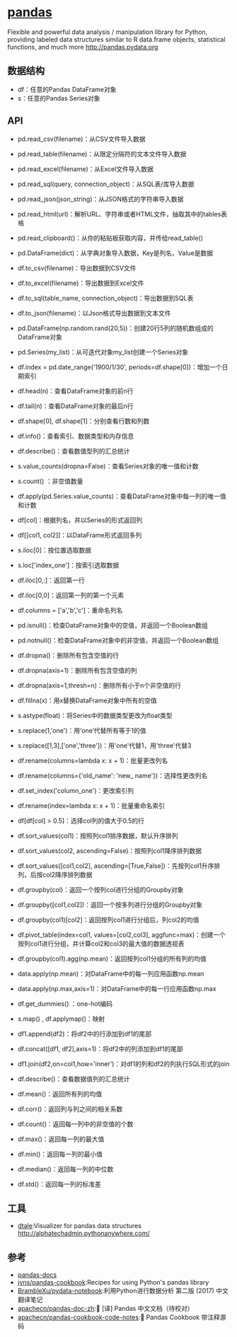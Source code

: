 # [pandas](https://github.com/pandas-dev/pandas)

Flexible and powerful data analysis / manipulation library for Python, providing labeled data structures similar to R data.frame objects, statistical functions, and much more http://pandas.pydata.org

## 数据结构

* df：任意的Pandas DataFrame对象
* s：任意的Pandas Series对象

## API

* pd.read_csv(filename)：从CSV文件导入数据
* pd.read_table(filename)：从限定分隔符的文本文件导入数据
* pd.read_excel(filename)：从Excel文件导入数据
* pd.read_sql(query, connection_object)：从SQL表/库导入数据
* pd.read_json(json_string)：从JSON格式的字符串导入数据
* pd.read_html(url)：解析URL、字符串或者HTML文件，抽取其中的tables表格
* pd.read_clipboard()：从你的粘贴板获取内容，并传给read_table()
* pd.DataFrame(dict)：从字典对象导入数据，Key是列名，Value是数据

* df.to_csv(filename)：导出数据到CSV文件
* df.to_excel(filename)：导出数据到Excel文件
* df.to_sql(table_name, connection_object)：导出数据到SQL表
* df.to_json(filename)：以Json格式导出数据到文本文件

* pd.DataFrame(np.random.rand(20,5))：创建20行5列的随机数组成的DataFrame对象
* pd.Series(my_list)：从可迭代对象my_list创建一个Series对象

* df.index = pd.date_range('1900/1/30', periods=df.shape[0])：增加一个日期索引
* df.head(n)：查看DataFrame对象的前n行
* df.tail(n)：查看DataFrame对象的最后n行
* df.shape[0],    df.shape[1]：分别查看行数和列数
* df.info()：查看索引、数据类型和内存信息
* df.describe()：查看数值型列的汇总统计
* s.value_counts(dropna=False)：查看Series对象的唯一值和计数
* s.count() ：非空值数量
* df.apply(pd.Series.value_counts)：查看DataFrame对象中每一列的唯一值和计数
* df[col]：根据列名，并以Series的形式返回列
* df[[col1, col2]]：以DataFrame形式返回多列
* s.iloc[0]：按位置选取数据
* s.loc['index_one']：按索引选取数据
* df.iloc[0,:]：返回第一行
* df.iloc[0,0]：返回第一列的第一个元素
* df.columns = ['a','b','c']：重命名列名
* pd.isnull()：检查DataFrame对象中的空值，并返回一个Boolean数组
* pd.notnull()：检查DataFrame对象中的非空值，并返回一个Boolean数组
* df.dropna()：删除所有包含空值的行
* df.dropna(axis=1)：删除所有包含空值的列
* df.dropna(axis=1,thresh=n)：删除所有小于n个非空值的行
* df.fillna(x)：用x替换DataFrame对象中所有的空值
* s.astype(float)：将Series中的数据类型更改为float类型
* s.replace(1,'one')：用‘one’代替所有等于1的值
* s.replace([1,3],['one','three'])：用'one'代替1，用'three'代替3
* df.rename(columns=lambda x: x + 1)：批量更改列名
* df.rename(columns={'old_name': 'new_ name'})：选择性更改列名
* df.set_index('column_one')：更改索引列
* df.rename(index=lambda x: x + 1)：批量重命名索引
* df[df[col] > 0.5]：选择col列的值大于0.5的行
* df.sort_values(col1)：按照列col1排序数据，默认升序排列
* df.sort_values(col2, ascending=False)：按照列col1降序排列数据
* df.sort_values([col1,col2], ascending=[True,False])：先按列col1升序排列，后按col2降序排列数据
* df.groupby(col)：返回一个按列col进行分组的Groupby对象
* df.groupby([col1,col2])：返回一个按多列进行分组的Groupby对象
* df.groupby(col1)[col2]：返回按列col1进行分组后，列col2的均值
* df.pivot_table(index=col1, values=[col2,col3], aggfunc=max)：创建一个按列col1进行分组，并计算col2和col3的最大值的数据透视表
* df.groupby(col1).agg(np.mean)：返回按列col1分组的所有列的均值
* data.apply(np.mean)：对DataFrame中的每一列应用函数np.mean
* data.apply(np.max,axis=1)：对DataFrame中的每一行应用函数np.max
* df.get_dummies() ：one-hot编码
* s.map() , df.applymap()：映射
* df1.append(df2)：将df2中的行添加到df1的尾部
* df.concat([df1, df2],axis=1)：将df2中的列添加到df1的尾部
* df1.join(df2,on=col1,how='inner')：对df1的列和df2的列执行SQL形式的join
* df.describe()：查看数据值列的汇总统计
* df.mean()：返回所有列的均值
* df.corr()：返回列与列之间的相关系数
* df.count()：返回每一列中的非空值的个数
* df.max()：返回每一列的最大值
* df.min()：返回每一列的最小值
* df.median()：返回每一列的中位数
* df.std()：返回每一列的标准差

## 工具

* [dtale](https://github.com/man-group/dtale):Visualizer for pandas data structures http://alphatechadmin.pythonanywhere.com/

## 参考

* [pandas-docs](https://pandas.pydata.org/pandas-docs/stable/index.html)
* [jvns/pandas-cookbook](https://github.com/jvns/pandas-cookbook):Recipes for using Python's pandas library
* [BrambleXu/pydata-notebook](https://github.com/BrambleXu/pydata-notebook):利用Python进行数据分析 第二版 (2017) 中文翻译笔记
* [apachecn/pandas-doc-zh](https://github.com/apachecn/pandas-doc-zh):📖 [译] Pandas 中文文档（待校对）
* [apachecn/pandas-cookbook-code-notes](https://github.com/apachecn/pandas-cookbook-code-notes):📖 Pandas Cookbook 带注释源码
